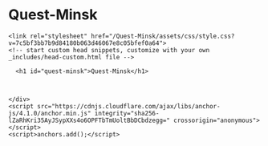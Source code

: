 # Quest-Minsk
<!DOCTYPE html>
<html lang="en-US">
  <head>
    <meta charset="UTF-8">
    <meta http-equiv="X-UA-Compatible" content="IE=edge">
    <meta name="viewport" content="width=device-width, initial-scale=1">

<!-- Begin Jekyll SEO tag v2.8.0 -->
<title>Quest-Minsk</title>
<meta name="generator" content="Jekyll v3.9.2" />
<meta property="og:title" content="Quest-Minsk" />
<meta property="og:locale" content="en_US" />
<link rel="canonical" href="https://ivanshashko.github.io/Quest-Minsk/" />
<meta property="og:url" content="https://ivanshashko.github.io/Quest-Minsk/" />
<meta property="og:site_name" content="Quest-Minsk" />
<meta property="og:type" content="website" />
<meta name="twitter:card" content="summary" />
<meta property="twitter:title" content="Quest-Minsk" />
<script type="application/ld+json">
{"@context":"https://schema.org","@type":"WebSite","headline":"Quest-Minsk","name":"Quest-Minsk","url":"https://ivanshashko.github.io/Quest-Minsk/"}</script>
<!-- End Jekyll SEO tag -->

    <link rel="stylesheet" href="/Quest-Minsk/assets/css/style.css?v=7c5bf3bb7b9d84180b063d46067e8c05bfef0a64">
    <!-- start custom head snippets, customize with your own _includes/head-custom.html file -->

<!-- Setup Google Analytics -->



<!-- You can set your favicon here -->
<!-- link rel="shortcut icon" type="image/x-icon" href="/Quest-Minsk/favicon.ico" -->

<!-- end custom head snippets -->

  </head>
  <body>
    <div class="container-lg px-3 my-5 markdown-body">
      

      <h1 id="quest-minsk">Quest-Minsk</h1>


      
    </div>
    <script src="https://cdnjs.cloudflare.com/ajax/libs/anchor-js/4.1.0/anchor.min.js" integrity="sha256-lZaRhKri35AyJSypXXs4o6OPFTbTmUoltBbDCbdzegg=" crossorigin="anonymous"></script>
    <script>anchors.add();</script>
  </body>
</html>
